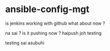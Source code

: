 # ansible-config-mgt


is jenkins working with github
what about now ?

na sai ? 
is it pushing now ? 
haipush joh
testing

testing sai asubuhi 
